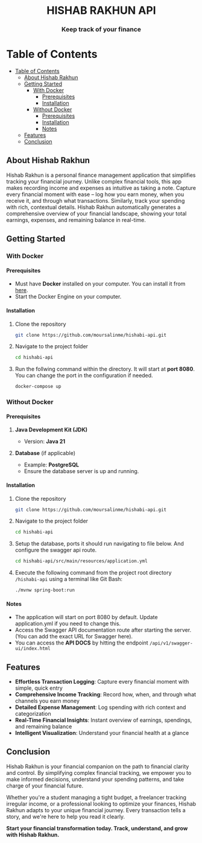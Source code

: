 <div align="center">
    <h1>HISHAB RAKHUN API </h1>
    <h3> Keep track of your finance </h3>
</div>

# Table of Contents

- [Table of Contents](#table-of-contents)
  - [About Hishab Rakhun](#about-hishab-rakhun)
  - [Getting Started](#getting-started)
    - [With Docker](#with-docker)
      - [Prerequisites](#prerequisites)
      - [Installation](#installation)
    - [Without Docker](#without-docker)
      - [Prerequisites](#prerequisites-1)
      - [Installation](#installation-1)
      - [Notes](#notes)
  - [Features](#features)
  - [Conclusion](#conclusion)

## About Hishab Rakhun

Hishab Rakhun is a personal finance management application that simplifies tracking your financial journey.
Unlike complex financial tools, this app makes recording income and expenses as intuitive as taking a note.
Capture every financial moment with ease – log how you earn money, when you receive it, and through what transactions.
Similarly, track your spending with rich, contextual details. Hishab Rakhun automatically generates a comprehensive
overview of your financial landscape, showing your total earnings, expenses, and remaining balance in real-time.

## Getting Started

### With Docker

#### Prerequisites

-   Must have **Docker** installed on your computer. You can install it from [here](https://docs.docker.com/engine/install/).
-   Start the Docker Engine on your computer.

#### Installation

1. Clone the repository

    ```sh
    git clone https://github.com/moursalinme/hishabi-api.git
    ```

2. Navigate to the project folder

    ```sh
    cd hishabi-api
    ```

3. Run the follwing command within the directory. It will start at **port 8080**. You can change the port in the configuration if needed.

    ```sh
    docker-compose up
    ```

### Without Docker

#### Prerequisites

1. **Java Development Kit (JDK)**

    - Version: **Java 21**

2. **Database** (if applicable)
    - Example: **PostgreSQL**
    - Ensure the database server is up and running.

#### Installation

1.  Clone the repository

    ```sh
    git clone https://github.com/moursalinme/hishabi-api.git
    ```

2.  Navigate to the project folder

    ```sh
    cd hishabi-api
    ```

3.  Setup the database, ports it should run navigating to file below. And configure the swagger api route.

    ```sh
    cd hishabi-api/src/main/resources/application.yml
    ```

4.  Execute the following command from the project root directory `/hishabi-api` using a terminal like Git Bash:

    ```sh
    ./mvnw spring-boot:run
    ```

#### Notes

-   The application will start on port 8080 by default. Update application.yml if you need to change this.
-   Access the Swagger API documentation route after starting the server. (You can add the exact URL for Swagger here).
-   You can access the **API DOCS** by hitting the endpoint `/api/v1/swagger-ui/index.html`

## Features

-   **Effortless Transaction Logging**: Capture every financial moment with simple, quick entry
-   **Comprehensive Income Tracking**: Record how, when, and through what channels you earn money
-   **Detailed Expense Management**: Log spending with rich context and categorization
-   **Real-Time Financial Insights**: Instant overview of earnings, spendings, and remaining balance
-   **Intelligent Visualization**: Understand your financial health at a glance

## Conclusion

Hishab Rakhun is your financial companion on the path to financial clarity and control. By simplifying complex financial tracking, we empower you to make informed decisions, understand your spending patterns, and take charge of your financial future.

Whether you're a student managing a tight budget, a freelancer tracking irregular income, or a professional looking to optimize your finances, Hishab Rakhun adapts to your unique financial journey. Every transaction tells a story, and we're here to help you read it clearly.

**Start your financial transformation today. Track, understand, and grow with Hishab Rakhun.**

